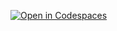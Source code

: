 [![Open in Codespaces](https://github.com/codespaces/badge.svg)](https://github.com/codespaces/new?repo=Anthonyr5868.github.io)